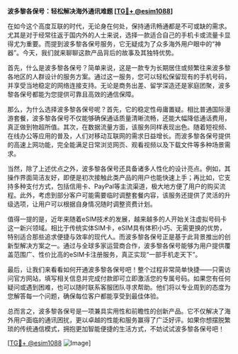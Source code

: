 **波多黎各保号：轻松解决海外通讯难题 [[TG💪+ @esim1088](https://t.me/s/esim1088)]**

在如今这个高度互联的时代，无论身在何处，保持通讯畅通都是不可或缺的需求。尤其是对于经常往返于国内外的人士来说，选择一款适合自己的手机卡或流量卡显得尤为重要。而提到波多黎各保号服务，它无疑成为了众多海外用户眼中的“神器”。今天，我们就来聊聊这款产品背后的故事及其独特优势。

首先，什么是波多黎各保号？简单来说，这是一款专为长期居住或频繁往来波多黎各地区的人群设计的服务方案。通过这一服务，您可以轻松保留现有的手机号码，并享受当地稳定的网络连接支持。无论是商务出差、留学深造还是家庭团聚，波多黎各保号都能为您提供可靠且高效的通信保障。

那么，为什么选择波多黎各保号呢？首先，它的稳定性毋庸置疑。相比普通国际漫游套餐，波多黎各保号不仅能够确保通话质量清晰流畅，还能大幅降低通话费用，真正做到物超所值。其次，在数据流量方面，该服务同样表现出色。随着短视频、在线办公等应用的普及，人们对移动互联网的需求日益增长。而波多黎各保号提供的高速上网功能，完全能满足日常浏览网页、观看视频以及下载文件等多种场景需求。

当然，除了上述优点之外，波多黎各保号还具备诸多人性化的设计亮点。例如，其操作界面简洁友好，即便是初次接触此类产品的用户也能快速上手；再比如，它支持多种支付方式，包括信用卡、PayPal等主流渠道，极大地方便了用户的购买流程。此外，考虑到部分客户可能需要临时调整套餐内容，该服务还提供了灵活的升级选项，让用户可以根据自身情况随时调整资费计划。

值得一提的是，近年来随着eSIM技术的发展，越来越多的人开始关注虚拟号码卡这一新兴领域。相比于传统实体SIM卡，eSIM具有体积小巧、无需更换的优势，特别适合那些追求便捷与效率的现代人。而波多黎各保号正是基于此背景推出的创新型解决方案之一。通过与全球多家运营商合作，波多黎各保号能够为用户提供覆盖范围广、性价比高的eSIM卡注册服务，真正实现“一部手机走天下”。

最后，让我们来看看如何开通波多黎各保号吧！整个过程非常简单快捷——只需访问官方网站，填写相关信息并完成付款即可立即激活您的专属号码。如果您有任何疑问或遇到困难，也可以随时联系客服团队寻求帮助。他们将以专业周到的态度为您解答每一个问题，确保每位客户都能享受到最佳体验。

总而言之，波多黎各保号是一项兼具实用性和前瞻性的创新产品。它不仅解决了海外用户面临的通讯困扰，更以卓越的性能和服务赢得了广泛好评。如果你想摆脱繁琐的传统通信模式，拥抱更加智能便捷的生活方式，不妨试试波多黎各保号吧！

[[TG💪+ @esim1088](https://t.me/s/esim1088) ![Image](https://i.postimg.cc/4NQfJmqS/Snipaste-2025-05-13-00-14-12.png)]